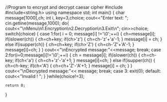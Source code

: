 //Program to encrypt and decrypt caesar cipher
#include<iostream>
#include<string.h>
using namespace std;
int main()
{
	char message[1000],ch;
	int i, key=3,choice;
	cout<<"Enter text: ";
	cin.getline(message,1000);
	do{
	cout<<"\nMenu\n1.Encryption\n2.Decryption\n3.Exit\n";
	cin>>choice;
	switch(choice)
	{
	case 1:for( i = 0; message[i] !='\0';++i)
	{
		ch=message[i];
		if(islower(ch))
		{
			ch=ch+key;
			if(ch>'z')
			{
				ch=ch-'z'+'a'-1;
			}
			message[i] = ch;
		}
		else if(isupper(ch))
		{
			ch=ch+key;
			if(ch>'Z')
			{
				ch=ch-'Z'+'A'-1;
			}
			message[i]=ch;
		}
	}
			cout<<"\nEncrypted message:"<<message;
			break;
	case 2:for(i=0;message[i]!='\0';++i)
	{
			ch = message[i];
			if(islower(ch))
			{
				ch=ch-key;
				if(ch<'a')
				{
					ch=ch+'z'-'a'+1;
				}
				message[i]=ch;
			}
			else if(isupper(ch))
			{
				ch=ch-key;
				if(ch<'A')
				{
					ch=ch+'Z'-'A'+1;
				}
				message[i] = ch;
			}
	}
			cout<<"\nDecrypted message:"<< message;
			break;
	case 3: exit(0);
	default: cout<<"Invalid ! ";
	}
	}while(choice!=3);

	return 0;
}
